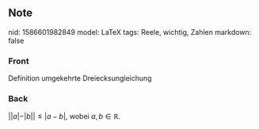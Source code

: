 ## Note
nid: 1586601982849
model: LaTeX
tags: Reele, wichtig, Zahlen
markdown: false

### Front
Definition umgekehrte Dreiecksungleichung

### Back
$||a|-| b|| \leq|a-b|$, wobei $a, b \in \mathbb{R}$.
